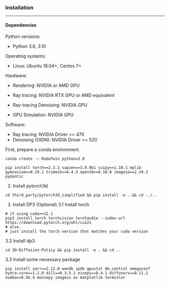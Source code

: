 ### Installation
---

#### **Dependencies**

Python versions:

* Python 3.8, 3.10

Operating systems:

* Linux: Ubuntu 18.04+, Centos 7+


Hardware:

* Rendering: NVIDIA or AMD GPU

* Ray tracing: NVIDIA RTX GPU or AMD equivalent

* Ray-tracing Denoising: NVIDIA GPU

* GPU Simulation: NVIDIA GPU

Software:

* Ray tracing: NVIDIA Driver >= 470
* Denoising (OIDN): NVIDIA Driver >= 520


First, prepare a conda environment.
```bash
conda create -n RoboTwin python=3.8
```

```
pip install torch==2.3.1 sapien==3.0.0b1 scipy==1.10.1 mplib gymnasium==0.29.1 trimesh==4.4.3 open3d==0.18.0 imageio==2.34.2 pydantic
```
2. Install pytorch3d
```
cd third_party/pytorch3d_simplified && pip install -e . && cd ../..
```

3. Install DP3 (Optional)
3.1 Install torch
```
# if using cuda>=12.1
pip3 install torch torchvision torchaudio --index-url https://download.pytorch.org/whl/cu121
# else, 
# just install the torch version that matches your cuda version
```
3.2 Install dp3
```
cd 3D-Diffusion-Policy && pip install -e . && cd ..
```
3.3 Install some necessary package
```
pip install zarr==2.12.0 wandb ipdb gpustat dm_control omegaconf hydra-core==1.2.0 dill==0.3.5.1 einops==0.4.1 diffusers==0.11.1 numba==0.56.4 moviepy imageio av matplotlib termcolor
```


